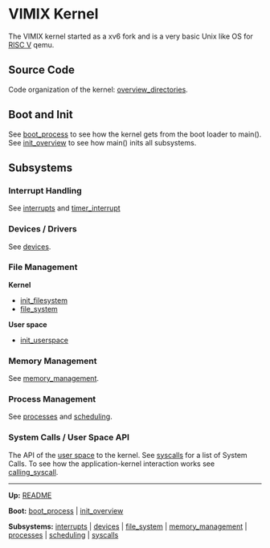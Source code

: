 # VIMIX Kernel

The VIMIX kernel started as a xv6 fork and is a very basic Unix like OS for [RISC V](../riscv/RISCV.md) qemu.


## Source Code

Code organization of the kernel: [overview_directories](../overview_directories.md).


## Boot and Init

See [boot_process](overview/boot_process.md) to see how the kernel gets from the boot loader to main().
See [init_overview](overview/init_overview.md) to see how main() inits all subsystems.


## Subsystems

### Interrupt Handling

See [interrupts](interrupts/interrupts.md) and [timer_interrupt](interrupts/timer_interrupt.md)

### Devices / Drivers

See [devices](devices/devices.md).

### File Management

**Kernel**
- [init_filesystem](file_system/init_filesystem.md)
- [file_system](file_system/file_system.md)

**User space**
- [init_userspace](processes/init_userspace.md)

### Memory Management

See [memory_management](mm/memory_management.md).

### Process Management

See [processes](processes/processes.md) and [scheduling](processes/scheduling.md).

### System Calls / User Space API

The API of the [user space](../userspace/userspace.md) to the kernel.
See [syscalls](syscalls/syscalls.md) for a list of System Calls.
To see how the application-kernel interaction works see [calling_syscall](syscalls/calling_syscall.md).


---
**Up:** [README](../../README.md)

**Boot:** [boot_process](overview/boot_process.md) | [init_overview](overview/init_overview.md)

**Subsystems:** [interrupts](interrupts/interrupts.md) | [devices](devices/devices.md) | [file_system](file_system/file_system.md) | [memory_management](mm/memory_management.md) | [processes](processes/processes.md) | [scheduling](processes/scheduling.md) | [syscalls](syscalls/syscalls.md)

